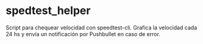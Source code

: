 # spedtest_helper

Script para chequear velocidad con speedtest-cli.
Grafica la velocidad cada 24 hs y envía un notificación por Pushbullet en caso de error.
